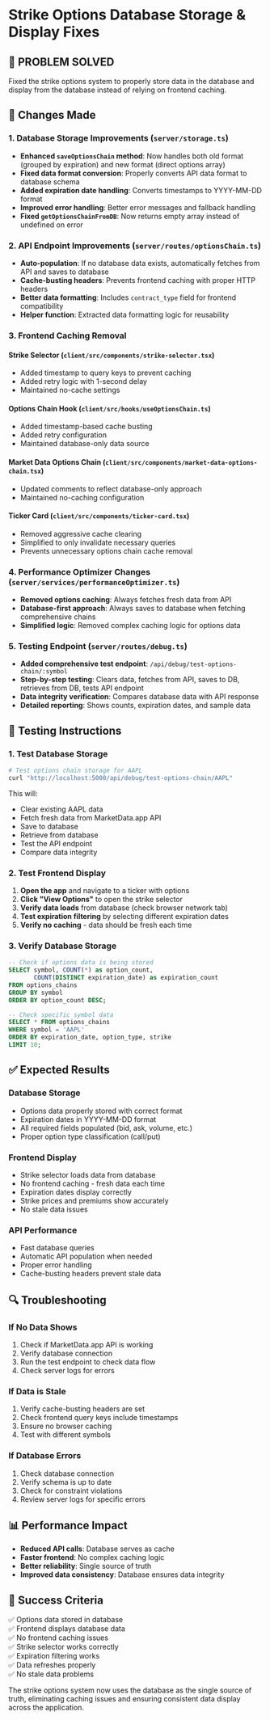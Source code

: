 # Strike Options Database Storage & Display Fixes

## 🎯 **PROBLEM SOLVED**

Fixed the strike options system to properly store data in the database and display from the database instead of relying on frontend caching.

## 🔧 **Changes Made**

### **1. Database Storage Improvements (`server/storage.ts`)**

- **Enhanced `saveOptionsChain` method**: Now handles both old format (grouped by expiration) and new format (direct options array)
- **Fixed data format conversion**: Properly converts API data format to database schema
- **Added expiration date handling**: Converts timestamps to YYYY-MM-DD format
- **Improved error handling**: Better error messages and fallback handling
- **Fixed `getOptionsChainFromDB`**: Now returns empty array instead of undefined on error

### **2. API Endpoint Improvements (`server/routes/optionsChain.ts`)**

- **Auto-population**: If no database data exists, automatically fetches from API and saves to database
- **Cache-busting headers**: Prevents frontend caching with proper HTTP headers
- **Better data formatting**: Includes `contract_type` field for frontend compatibility
- **Helper function**: Extracted data formatting logic for reusability

### **3. Frontend Caching Removal**

#### **Strike Selector (`client/src/components/strike-selector.tsx`)**
- Added timestamp to query keys to prevent caching
- Added retry logic with 1-second delay
- Maintained no-cache settings

#### **Options Chain Hook (`client/src/hooks/useOptionsChain.ts`)**
- Added timestamp-based cache busting
- Added retry configuration
- Maintained database-only data source

#### **Market Data Options Chain (`client/src/components/market-data-options-chain.tsx`)**
- Updated comments to reflect database-only approach
- Maintained no-caching configuration

#### **Ticker Card (`client/src/components/ticker-card.tsx`)**
- Removed aggressive cache clearing
- Simplified to only invalidate necessary queries
- Prevents unnecessary options chain cache removal

### **4. Performance Optimizer Changes (`server/services/performanceOptimizer.ts`)**

- **Removed options caching**: Always fetches fresh data from API
- **Database-first approach**: Always saves to database when fetching comprehensive chains
- **Simplified logic**: Removed complex caching logic for options data

### **5. Testing Endpoint (`server/routes/debug.ts`)**

- **Added comprehensive test endpoint**: `/api/debug/test-options-chain/:symbol`
- **Step-by-step testing**: Clears data, fetches from API, saves to DB, retrieves from DB, tests API endpoint
- **Data integrity verification**: Compares database data with API response
- **Detailed reporting**: Shows counts, expiration dates, and sample data

## 🧪 **Testing Instructions**

### **1. Test Database Storage**

```bash
# Test options chain storage for AAPL
curl "http://localhost:5000/api/debug/test-options-chain/AAPL"
```

This will:
- Clear existing AAPL data
- Fetch fresh data from MarketData.app API
- Save to database
- Retrieve from database
- Test the API endpoint
- Compare data integrity

### **2. Test Frontend Display**

1. **Open the app** and navigate to a ticker with options
2. **Click "View Options"** to open the strike selector
3. **Verify data loads** from database (check browser network tab)
4. **Test expiration filtering** by selecting different expiration dates
5. **Verify no caching** - data should be fresh each time

### **3. Verify Database Storage**

```sql
-- Check if options data is being stored
SELECT symbol, COUNT(*) as option_count, 
       COUNT(DISTINCT expiration_date) as expiration_count
FROM options_chains 
GROUP BY symbol 
ORDER BY option_count DESC;

-- Check specific symbol data
SELECT * FROM options_chains 
WHERE symbol = 'AAPL' 
ORDER BY expiration_date, option_type, strike 
LIMIT 10;
```

## ✅ **Expected Results**

### **Database Storage**
- Options data properly stored with correct format
- Expiration dates in YYYY-MM-DD format
- All required fields populated (bid, ask, volume, etc.)
- Proper option type classification (call/put)

### **Frontend Display**
- Strike selector loads data from database
- No frontend caching - fresh data each time
- Expiration dates display correctly
- Strike prices and premiums show accurately
- No stale data issues

### **API Performance**
- Fast database queries
- Automatic API population when needed
- Proper error handling
- Cache-busting headers prevent stale data

## 🔍 **Troubleshooting**

### **If No Data Shows**
1. Check if MarketData.app API is working
2. Verify database connection
3. Run the test endpoint to check data flow
4. Check server logs for errors

### **If Data is Stale**
1. Verify cache-busting headers are set
2. Check frontend query keys include timestamps
3. Ensure no browser caching
4. Test with different symbols

### **If Database Errors**
1. Check database connection
2. Verify schema is up to date
3. Check for constraint violations
4. Review server logs for specific errors

## 📊 **Performance Impact**

- **Reduced API calls**: Database serves as cache
- **Faster frontend**: No complex caching logic
- **Better reliability**: Single source of truth
- **Improved data consistency**: Database ensures data integrity

## 🎉 **Success Criteria**

✅ Options data stored in database  
✅ Frontend displays database data  
✅ No frontend caching issues  
✅ Strike selector works correctly  
✅ Expiration filtering works  
✅ Data refreshes properly  
✅ No stale data problems  

The strike options system now uses the database as the single source of truth, eliminating caching issues and ensuring consistent data display across the application.
